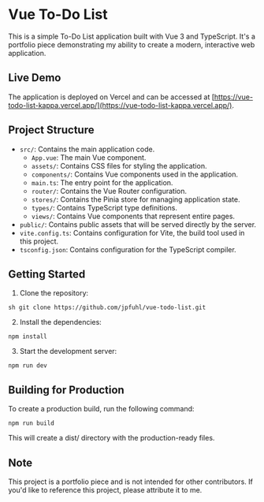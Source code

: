 # Vue To-Do List

This is a simple To-Do List application built with Vue 3 and TypeScript. It's a portfolio piece demonstrating my ability to create a modern, interactive web application.

## Live Demo

The application is deployed on Vercel and can be accessed at [https://vue-todo-list-kappa.vercel.app/](https://vue-todo-list-kappa.vercel.app/).

## Project Structure

- `src/`: Contains the main application code.
  - `App.vue`: The main Vue component.
  - `assets/`: Contains CSS files for styling the application.
  - `components/`: Contains Vue components used in the application.
  - `main.ts`: The entry point for the application.
  - `router/`: Contains the Vue Router configuration.
  - `stores/`: Contains the Pinia store for managing application state.
  - `types/`: Contains TypeScript type definitions.
  - `views/`: Contains Vue components that represent entire pages.
- `public/`: Contains public assets that will be served directly by the server.
- `vite.config.ts`: Contains configuration for Vite, the build tool used in this project.
- `tsconfig.json`: Contains configuration for the TypeScript compiler.

## Getting Started

1. Clone the repository:

`sh git clone https://github.com/jpfuhl/vue-todo-list.git`

2. Install the dependencies:

`npm install`

3. Start the development server:

`npm run dev`

## Building for Production

To create a production build, run the following command:

`npm run build`

This will create a dist/ directory with the production-ready files.

## Note

This project is a portfolio piece and is not intended for other contributors. If you'd like to reference this project, please attribute it to me.
